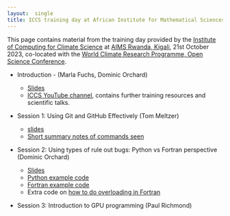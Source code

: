 ```yaml
---
layout:  single
title: ICCS training day at African Institute for Mathematical Sciences (AIMS), Kigali, Rwanda
---
```


This page contains material from the training day provided by the [Institute of Computing for Climate Science](https://iccs.cam.ac.uk) at [AIMS Rwanda, Kigali](https://aims.ac.rw/),
21st October 2023, co-located with the [World Climate Research Programme, Open Science Conference](https://wcrp-osc2023.org/).

* Introduction - (Marla Fuchs, Dominic Orchard)
  - [Slides](wm02-iccs-wcrp-training-intro.pdf)
  - [ICCS YouTube channel](https://www.youtube.com/@instituteofcomputingforcli3982), contains further training resources and scientific talks.

* Session 1: Using Git and GitHub Effectively (Tom Meltzer)
  - [slides](https://zenodo.org/records/10034289)
  - [Short summary notes of commands seen](short-notes-git.html)

* Session 2: Using types of rule out bugs: Python vs Fortran perspective (Dominic Orchard)
  - [Slides](wm02-types-lecture.pdf)
  - [Python example code](typesTutorial/typesTutorial.py)
  - [Fortran example code](typesTutorial/typesTutorial.f90)
  - Extra code on [how to do overloading in Fortran](https://gist.github.com/dorchard/3cc13fe75d6d109cb75ec11d41ddc104)

* Session 3: Introduction to GPU programming (Paul Richmond)
